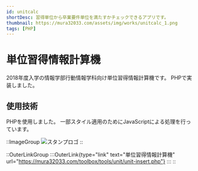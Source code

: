 ```yaml
---
id: unitcalc
shortDesc: 習得単位から卒業要件単位を満たすかチェックできるアプリです。
thumbnail: https://mura32033.com/assets/img/works/unitcalc_1.png
tags: [PHP]
---
```


# 単位習得情報計算機

2018年度入学の情報学部行動情報学科向け単位習得情報計算機です。
PHPで実装しました。

## 使用技術

PHPを使用しました。
一部スタイル適用のためにJavaScriptによる処理を行っています。

::ImageGroup
  ![スタンプロゴ](https://mura32033.com/assets/img/works/unitcalc_1.png)
::

::OuterLinkGroup
  :::OuterLink{type="link" text="単位習得情報計算機" url="https://mura32033.com/toolbox/tools/unit/unit-insert.php"}
  :::
::
